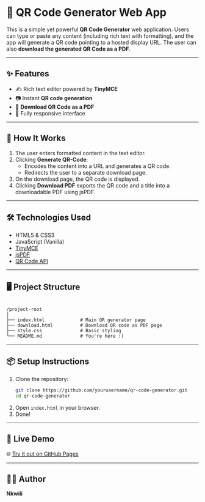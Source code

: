 # 📱 QR Code Generator Web App

This is a simple yet powerful **QR Code Generator** web application. Users can type or paste any content (including rich text with formatting), and the app will generate a QR code pointing to a hosted display URL. The user can also **download the generated QR Code as a PDF**.

---

## ✨ Features

- ✍️ Rich text editor powered by **TinyMCE**
- 📷 Instant **QR code generation**
- 📄 **Download QR Code as a PDF**
- 📱 Fully responsive interface

---

## 🚀 How It Works

1. The user enters formatted content in the text editor.
2. Clicking **Generate QR-Code**:
    - Encodes the content into a URL and generates a QR code.
    - Redirects the user to a separate download page.
3. On the download page, the QR code is displayed.
4. Clicking **Download PDF** exports the QR code and a title into a downloadable PDF using jsPDF.

---

## 🛠️ Technologies Used

- HTML5 & CSS3
- JavaScript (Vanilla)
- [TinyMCE](https://www.tiny.cloud/)
- [jsPDF](https://github.com/parallax/jsPDF)
- [QR Code API](https://goqr.me/api/)

---

## 🖥️ Project Structure

```

/project-root
│
├── index.html             # Main QR generator page
├── download.html          # Download QR code as PDF page
├── style.css              # Basic styling
└── README.md              # You're here :)

````

---

## 📦 Setup Instructions

1. Clone the repository:
   ```bash
   git clone https://github.com/yourusername/qr-code-generator.git
   cd qr-code-generator

2. Open `index.html` in your browser.
3. Done!

---

## 🔗 Live Demo

🌐 [Try it out on GitHub Pages](https://nkwili.github.io/QRCODE-GENERATOR/)

---

## 👨‍💻 Author

**Nkwili** 
